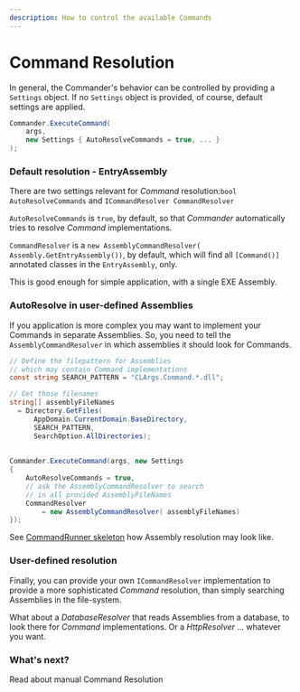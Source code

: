 ```yaml
---
description: How to control the available Commands
---
```


# Command Resolution

In general, the Commander's behavior can be controlled by providing a `Settings` object. If no `Settings` object is provided, of course, default settings are applied.

```csharp
Commander.ExecuteCommand( 
    args, 
    new Settings { AutoResolveCommands = true, ... } 
);
```

### Default resolution - EntryAssembly

There are two settings relevant for _Command_  resolution:`bool AutoResolveCommands` and `ICommandResolver CommandResolver`

`AutoResolveCommands` is `true`, by default, so that _Commander_ automatically tries to resolve _Command_ implementations.

`CommandResolver` is a `new AssemblyCommandResolver(` `Assembly.GetEntryAssembly())`, by default, which will find all `[Command()]` annotated classes in the `EntryAssembly`, only.

This is good enough for simple application, with a single EXE Assembly.

### AutoResolve in user-defined Assemblies 

If you application is more complex you may want to implement your Commands in separate Assemblies. So, you need to tell the `AssemblyCommandResolver` in which assemblies it should look for Commands.

```csharp
// Define the filepattern for Assemblies 
// which may contain Command implementations
const string SEARCH_PATTERN = "CLArgs.Command.*.dll";

// Get those filenames 
string[] assemblyFileNames 
  = Directory.GetFiles( 
      AppDomain.CurrentDomain.BaseDirectory, 
      SEARCH_PATTERN,
      SearchOption.AllDirectories);
      
      
Commander.ExecuteCommand(args, new Settings
{
    AutoResolveCommands = true,
    // ask the AssemblyCommandResolver to search 
    // in all provided AssemblyFileNames
    CommandResolver     
        = new AssemblyCommandResolver( assemblyFileNames)
});

```

See [CommandRunner skeleton](https://github.com/msc4266/CLArgs/tree/master/CommandRunner) how Assembly resolution may look like.

### User-defined resolution

Finally, you can provide your own `ICommandResolver` implementation to provide a more sophisticated _Command_ resolution, than simply searching Assemblies in the file-system. 

What about a _DatabaseResolver_ that reads Assemblies from a database, to look there for _Command_ implementations.  Or a _HttpResolver_ ... whatever you want.

### What's next?

Read about manual Command Resolution


